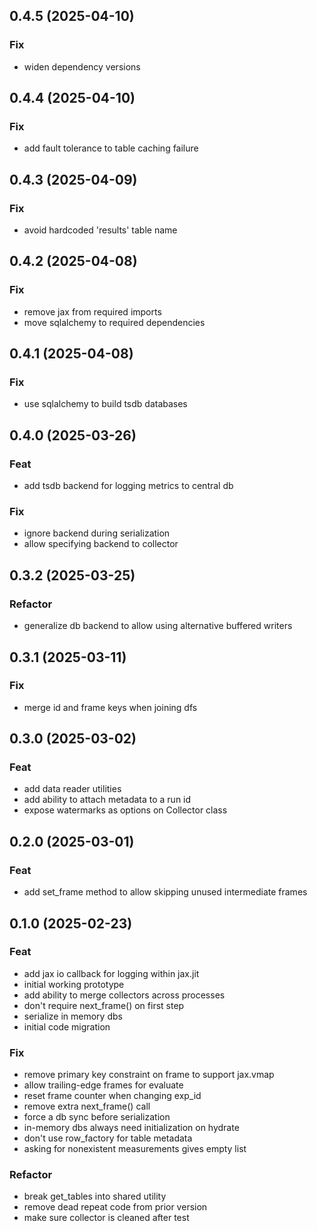 ## 0.4.5 (2025-04-10)

### Fix

- widen dependency versions

## 0.4.4 (2025-04-10)

### Fix

- add fault tolerance to table caching failure

## 0.4.3 (2025-04-09)

### Fix

- avoid hardcoded 'results' table name

## 0.4.2 (2025-04-08)

### Fix

- remove jax from required imports
- move sqlalchemy to required dependencies

## 0.4.1 (2025-04-08)

### Fix

- use sqlalchemy to build tsdb databases

## 0.4.0 (2025-03-26)

### Feat

- add tsdb backend for logging metrics to central db

### Fix

- ignore backend during serialization
- allow specifying backend to collector

## 0.3.2 (2025-03-25)

### Refactor

- generalize db backend to allow using alternative buffered writers

## 0.3.1 (2025-03-11)

### Fix

- merge id and frame keys when joining dfs

## 0.3.0 (2025-03-02)

### Feat

- add data reader utilities
- add ability to attach metadata to a run id
- expose watermarks as options on Collector class

## 0.2.0 (2025-03-01)

### Feat

- add set_frame method to allow skipping unused intermediate frames

## 0.1.0 (2025-02-23)

### Feat

- add jax io callback for logging within jax.jit
- initial working prototype
- add ability to merge collectors across processes
- don't require next_frame() on first step
- serialize in memory dbs
- initial code migration

### Fix

- remove primary key constraint on frame to support jax.vmap
- allow trailing-edge frames for evaluate
- reset frame counter when changing exp_id
- remove extra next_frame() call
- force a db sync before serialization
- in-memory dbs always need initialization on hydrate
- don't use row_factory for table metadata
- asking for nonexistent measurements gives empty list

### Refactor

- break get_tables into shared utility
- remove dead repeat code from prior version
- make sure collector is cleaned after test
